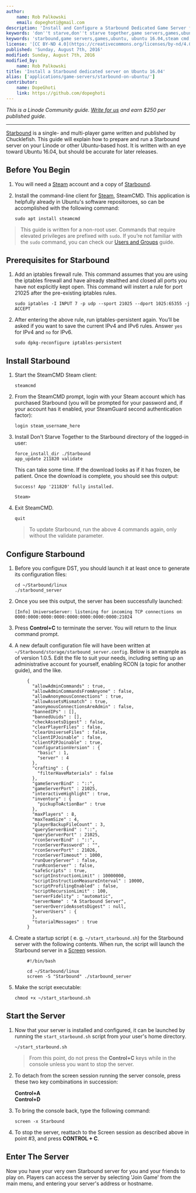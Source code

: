 ```yaml
---
author:
    name: Rob Palkowski
    email: dopeghoti@gmail.com
description: 'Install and Configure a Starbound Dedicated Game Server for Ubuntu 16.04 and later'
keywords: 'don''t starve,don''t starve together,game servers,games,ubuntu, ubuntu 14.04,steam cmd,steamcmd,token'
keywords: 'starbound,game servers,games,ubuntu, ubuntu 16.04,steam cmd,steamcmd'
license: '[CC BY-ND 4.0](https://creativecommons.org/licenses/by-nd/4.0)'
published: 'Sunday, August 7th, 2016'
modified: Sunday, August 7th, 2016
modified_by:
    name: Rob Palkowski
title: 'Install a Starbound dedicated server on Ubuntu 16.04'
alias: ['applications/game-servers/starbound-on-ubuntu/']
contributor:
    name: DopeGhoti
    link: https://github.com/dopeghoti
---
```


*This is a Linode Community guide. [Write for us](/docs/contribute) and
earn $250 per published guide.*

<hr>

[Starbound](http://playstarbound.com) is a single- and multi-player game written and published by Chucklefish.  This guide will explain how to prepare and run a Starbound server on your Linode or other Ubuntu-based host.  It is written with an eye toward Ubuntu 16.04, but should be accurate for later releases.

## Before You Begin

1.  You will need a [Steam](http://store.steampowered.com) account and a copy of [Starbound](http://store.steampowered.com/app/211820/).

2.  Install the command-line client for [Steam](http://store.steampowered.com), SteamCMD.  This application is helpfully already in Ubuntu's software repositoroes, so can be accomplished with the following command:

        sudo apt install steamcmd

>This guide is written for a non-root user. Commands that require elevated privileges are prefixed with `sudo`. If you’re not familiar with the `sudo` command, you can check our [Users and Groups](/docs/tools-reference/linux-users-and-groups) guide.


## Prerequisites for Starbound

1.  Add an iptables firewall rule. This command assumes that you are using the iptables firewall and have already stealthed and closed all ports you have not explicitly kept open.  This command will instert a rule for port 21025 after the pre-existing iptables rules.

        sudo iptables -I INPUT 7 -p udp --sport 21025 --dport 1025:65355 -j ACCEPT

2.  After entering the above rule, run iptables-persistent again. You’ll be asked if you want to save the current IPv4 and IPv6 rules. Answer `yes` for IPv4 and `no` for IPv6.

        sudo dpkg-reconfigure iptables-persistent


## Install Starbound

1.  Start the SteamCMD Steam client:

        steamcmd

2.  From the SteamCMD prompt, login with your Steam account which has purchased Starbound (you will be prompted for your password and, if your account haѕ it enabled, your SteamGuard second authentication factor):

        login steam_username_here

3.  Install Don't Starve Together to the Starbound directory of the logged-in user:

        force_install_dir ./Starbound
        app_update 211820 validate

    This can take some time. If the download looks as if it has frozen, be patient. Once the download is complete, you should see this output:

        Success! App '211820' fully installed.

        Steam>

4.  Exit SteamCMD.

        quit

    >To update Starbound, run the above 4 commands again, only without the validate parameter.

## Configure Starbound

1.  Before you configure DST, you should launch it at least once to generate its configuration files:

        cd ~/Starbound/linux
        ./starbound_server

2.  Once you see this output, the server has been successfully launched:

        [Info] UniverseServer: listening for incoming TCP connections on 0000:0000:0000:0000:0000:0000:0000:0000:21024

3.  Press **Control+C** to terminate the server. You will return to the linux command prompt.

4.  A new default configuration file will have been written at `~/Starbound/storage/starbound_server.config`.  Below is an example as of version 1.0.5.  Edit the file to suit your needs, including setting up an administrative account for yourself, enabling RCON (a topic for another guide), and the like.

```
        {
          "allowAdminCommands" : true,
          "allowAdminCommandsFromAnyone" : false,
          "allowAnonymousConnections" : true,
          "allowAssetsMismatch" : true,
          "anonymousConnectionsAreAdmin" : false,
          "bannedIPs" : [],
          "bannedUuids" : [],
          "checkAssetsDigest" : false,
          "clearPlayerFiles" : false,
          "clearUniverseFiles" : false,
          "clientIPJoinable" : false,
          "clientP2PJoinable" : true,
          "configurationVersion" : {
            "basic" : 1,
            "server" : 4
          },
          "crafting" : {
            "filterHaveMaterials" : false
          },
          "gameServerBind" : "::",
          "gameServerPort" : 21025,
          "interactiveHighlight" : true,
          "inventory" : {
            "pickupToActionBar" : true
          },
          "maxPlayers" : 8,
          "maxTeamSize" : 4,
          "playerBackupFileCount" : 3,
          "queryServerBind" : "::",
          "queryServerPort" : 21025,
          "rconServerBind" : "::",
          "rconServerPassword" : "",
          "rconServerPort" : 21026,
          "rconServerTimeout" : 1000,
          "runQueryServer" : false,
          "runRconServer" : false,
          "safeScripts" : true,
          "scriptInstructionLimit" : 10000000,
          "scriptInstructionMeasureInterval" : 10000,
          "scriptProfilingEnabled" : false,
          "scriptRecursionLimit" : 100,
          "serverFidelity" : "automatic",
          "serverName" : "A Starbound Server",
          "serverOverrideAssetsDigest" : null,
          "serverUsers" : {
          },
          "tutorialMessages" : true
        }
```

4.  Create a startup script ( e. g. `~/start_starbound.sh`) for the Starbound server with the following contents.  When run, the script will launch the Starbound server in a [Screen](/docs/networking/ssh/using-gnu-screen-to-manage-persistent-terminal-sessions) session.

```
        #!/bin/bash

        cd ~/Starbound/linux
        screen -S "Starbound" ./starbound_server
```


5.  Make the script executable:

        chmod +x ~/start_starbound.sh

## Start the Server

1.  Now that your server is installed and configured, it can be launched by running the `start_starbound.sh` script from your user's home directory.

        ~/start_starbound.sh

    >From this point, do not press the **Control+C** keys while in the console unless you want to stop the server.

2.  To detach from the screen session running the server console, press these two key combinations in succession:

    **Control+A**<br>
    **Control+D**

3.  To bring the console back, type the following command:

        screen -x Starbound

4.  To stop the server, reattach to the Screen session as described above in point #3, and press **CONTROL + C**.

## Enter The Server

Now you have your very own Starbound server for you and your friends to play on. Players can access the server by selecting 'Join Game' from the main menu, and entering your server's address or hostname.
